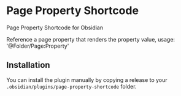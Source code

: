 # Page Property Shortcode
Page Property Shortcode for Obsidian

Reference a page property that renders the property value, usage: '@Folder/Page:Property'


## Installation

You can install the plugin manually by copying a release to your `.obsidian/plugins/page-property-shortcode` folder.

